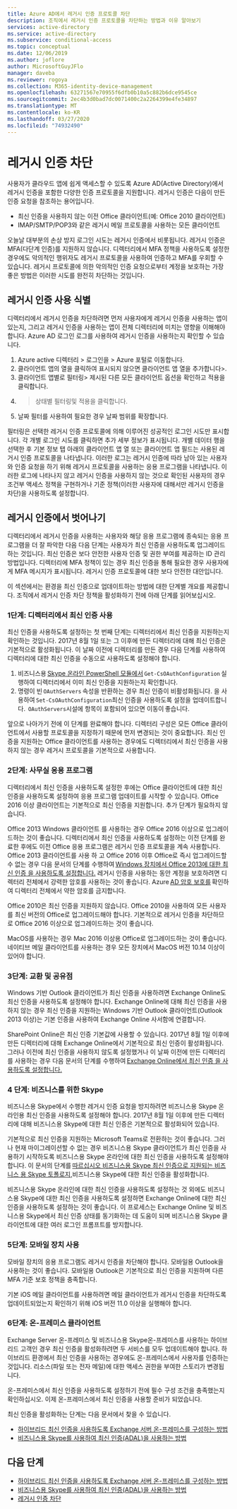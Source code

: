 ```yaml
---
title: Azure AD에서 레거시 인증 프로토콜 차단
description: 조직에서 레거시 인증 프로토콜을 차단하는 방법과 이유 알아보기
services: active-directory
ms.service: active-directory
ms.subservice: conditional-access
ms.topic: conceptual
ms.date: 12/06/2019
ms.author: joflore
author: MicrosoftGuyJFlo
manager: daveba
ms.reviewer: rogoya
ms.collection: M365-identity-device-management
ms.openlocfilehash: 63271567e70955f6dfb0b10a5c882b6dce9545ce
ms.sourcegitcommit: 2ec4b3d0bad7dc0071400c2a2264399e4fe34897
ms.translationtype: MT
ms.contentlocale: ko-KR
ms.lasthandoff: 03/27/2020
ms.locfileid: "74932490"
---
```

# <a name="blocking-legacy-authentication"></a>레거시 인증 차단
 
사용자가 클라우드 앱에 쉽게 액세스할 수 있도록 Azure AD(Active Directory)에서 레거시 인증을 포함한 다양한 인증 프로토콜을 지원합니다. 레거시 인증은 다음이 만든 인증 요청을 참조하는 용어입니다.

- 최신 인증을 사용하지 않는 이전 Office 클라이언트(예: Office 2010 클라이언트)
- IMAP/SMTP/POP3와 같은 레거시 메일 프로토콜을 사용하는 모든 클라이언트

오늘날 대부분의 손상 방지 로그인 시도는 레거시 인증에서 비롯됩니다. 레거시 인증은 MFA(다단계 인증)를 지원하지 않습니다. 디렉터리에서 MFA 정책을 사용하도록 설정한 경우에도 악의적인 행위자도 레거시 프로토콜을 사용하여 인증하고 MFA를 우회할 수 있습니다. 레거시 프로토콜에 의한 악의적인 인증 요청으로부터 계정을 보호하는 가장 좋은 방법은 이러한 시도를 완전히 차단하는 것입니다.

## <a name="identify-legacy-authentication-use"></a>레거시 인증 사용 식별

디렉터리에서 레거시 인증을 차단하려면 먼저 사용자에게 레거시 인증을 사용하는 앱이 있는지, 그리고 레거시 인증을 사용하는 앱이 전체 디렉터리에 미치는 영향을 이해해야 합니다. Azure AD 로그인 로그를 사용하여 레거시 인증을 사용하는지 확인할 수 있습니다.

1. Azure active 디렉터리 > 로그인을 > Azure 포털로 이동합니다.
1. 클라이언트 앱의 열을 클릭하여 표시되지 않으면 클라이언트 앱 열을 추가합니다>.
1. 클라이언트 앱별로 필터링> 제시된 다른 모든 클라이언트 옵션을 확인하고 적용을 클릭합니다.
1. > 상태별 필터링및 적용을 클릭합니다. 
1. 날짜 필터를 사용하여 필요한 경우 날짜 범위를 확장합니다.

필터링은 선택한 레거시 인증 프로토콜에 의해 이루어진 성공적인 로그인 시도만 표시합니다. 각 개별 로그인 시도를 클릭하면 추가 세부 정보가 표시됩니다. 개별 데이터 행을 선택한 후 기본 정보 탭 아래의 클라이언트 앱 열 또는 클라이언트 앱 필드는 사용된 레거시 인증 프로토콜을 나타냅니다. 이러한 로그는 레거시 인증에 따라 남아 있는 사용자와 인증 요청을 하기 위해 레거시 프로토콜을 사용하는 응용 프로그램을 나타냅니다. 이러한 로그에 나타나지 않고 레거시 인증을 사용하지 않는 것으로 확인된 사용자의 경우 조건부 액세스 정책을 구현하거나 기준 정책(이러한 사용자에 대해서만 레거시 인증을 차단)을 사용하도록 설정합니다.

## <a name="moving-away-from-legacy-authentication"></a>레거시 인증에서 벗어나기 

디렉터리에서 레거시 인증을 사용하는 사용자와 해당 응용 프로그램에 종속되는 응용 프로그램을 더 잘 파악한 다음 다음 단계는 사용자가 최신 인증을 사용하도록 업그레이드하는 것입니다. 최신 인증은 보다 안전한 사용자 인증 및 권한 부여를 제공하는 ID 관리 방법입니다. 디렉터리에 MFA 정책이 있는 경우 최신 인증을 통해 필요한 경우 사용자에게 MFA 메시지가 표시됩니다. 레거시 인증 프로토콜에 대한 보다 안전한 대안입니다.

이 섹션에서는 환경을 최신 인증으로 업데이트하는 방법에 대한 단계별 개요를 제공합니다. 조직에서 레거시 인증 차단 정책을 활성화하기 전에 아래 단계를 읽어보십시오.

### <a name="step-1-enable-modern-authentication-in-your-directory"></a>1단계: 디렉터리에서 최신 인증 사용

최신 인증을 사용하도록 설정하는 첫 번째 단계는 디렉터리에서 최신 인증을 지원하는지 확인하는 것입니다. 2017년 8월 1일 또는 그 이후에 만든 디렉터리에 대해 최신 인증은 기본적으로 활성화됩니다. 이 날짜 이전에 디렉터리를 만든 경우 다음 단계를 사용하여 디렉터리에 대한 최신 인증을 수동으로 사용하도록 설정해야 합니다.

1. 비즈니스용 [Skype 온라인 PowerShell 모듈에서](https://docs.microsoft.com/office365/enterprise/powershell/manage-skype-for-business-online-with-office-365-powershell) `Get-CsOAuthConfiguration` 실행하여 디렉터리에서 이미 최신 인증을 지원하는지 확인합니다.
1. 명령이 빈 `OAuthServers` 속성을 반환하는 경우 최신 인증이 비활성화됩니다. 을 사용하여 `Set-CsOAuthConfiguration`최신 인증을 사용하도록 설정을 업데이트합니다.  `OAuthServers`시설에 항목이 포함되어 있으면 이동이 좋습니다.

앞으로 나아가기 전에 이 단계를 완료해야 합니다. 디렉터리 구성은 모든 Office 클라이언트에서 사용할 프로토콜을 지정하기 때문에 먼저 변경되는 것이 중요합니다. 최신 인증을 지원하는 Office 클라이언트를 사용하는 경우에도 디렉터리에서 최신 인증을 사용하지 않는 경우 레거시 프로토콜을 기본적으로 사용합니다.

### <a name="step-2-office-applications"></a>2단계: 사무실 응용 프로그램

디렉터리에서 최신 인증을 사용하도록 설정한 후에는 Office 클라이언트에 대한 최신 인증을 사용하도록 설정하여 응용 프로그램 업데이트를 시작할 수 있습니다. Office 2016 이상 클라이언트는 기본적으로 최신 인증을 지원합니다. 추가 단계가 필요하지 않습니다.

Office 2013 Windows 클라이언트 를 사용하는 경우 Office 2016 이상으로 업그레이드하는 것이 좋습니다. 디렉터리에서 최신 인증을 사용하도록 설정하는 이전 단계를 완료한 후에도 이전 Office 응용 프로그램은 레거시 인증 프로토콜을 계속 사용합니다. Office 2013 클라이언트를 사용 하 고 Office 2016 이후 Office로 즉시 업그레이드할 수 없는 경우 다음 문서의 단계를 수행하여 [Windows 장치에서 Office 2013에 대한 최신 인증 을 사용하도록 설정합니다.](https://docs.microsoft.com/office365/admin/security-and-compliance/enable-modern-authentication) 레거시 인증을 사용하는 동안 계정을 보호하려면 디렉터리 전체에서 강력한 암호를 사용하는 것이 좋습니다. Azure [AD 암호 보호를](../authentication/concept-password-ban-bad.md) 확인하여 디렉터리 전체에서 약한 암호를 금지합니다.

Office 2010은 최신 인증을 지원하지 않습니다. Office 2010을 사용하여 모든 사용자를 최신 버전의 Office로 업그레이드해야 합니다. 기본적으로 레거시 인증을 차단하므로 Office 2016 이상으로 업그레이드하는 것이 좋습니다.

MacOS를 사용하는 경우 Mac 2016 이상용 Office로 업그레이드하는 것이 좋습니다. 네이티브 메일 클라이언트를 사용하는 경우 모든 장치에서 MacOS 버전 10.14 이상이 있어야 합니다.

### <a name="step-3-exchange-and-sharepoint"></a>3단계: 교환 및 공유점

Windows 기반 Outlook 클라이언트가 최신 인증을 사용하려면 Exchange Online도 최신 인증을 사용하도록 설정해야 합니다. Exchange Online에 대해 최신 인증을 사용하지 않는 경우 최신 인증을 지원하는 Windows 기반 Outlook 클라이언트(Outlook 2013 이상)는 기본 인증을 사용하여 Exchange Online 사서함에 연결합니다.

SharePoint Online은 최신 인증 기본값에 사용할 수 있습니다. 2017년 8월 1일 이후에 만든 디렉터리에 대해 Exchange Online에서 기본적으로 최신 인증이 활성화됩니다. 그러나 이전에 최신 인증을 사용하지 않도록 설정했거나 이 날짜 이전에 만든 디렉터리를 사용하는 경우 다음 문서의 단계를 수행하여 [Exchange Online에서 최신 인증 을 사용하도록 설정합니다.](https://docs.microsoft.com/exchange/clients-and-mobile-in-exchange-online/enable-or-disable-modern-authentication-in-exchange-online)

### <a name="step-4-skype-for-business"></a>4 단계: 비즈니스를 위한 Skype

비즈니스용 Skype에서 수행한 레거시 인증 요청을 방지하려면 비즈니스용 Skype 온라인용 최신 인증을 사용하도록 설정해야 합니다. 2017년 8월 1일 이후에 만든 디렉터리에 대해 비즈니스용 Skype에 대한 최신 인증은 기본적으로 활성화되어 있습니다.

기본적으로 최신 인증을 지원하는 Microsoft Teams로 전환하는 것이 좋습니다. 그러나 현재 마이그레이션할 수 없는 경우 비즈니스용 Skype 클라이언트가 최신 인증을 사용하기 시작하도록 비즈니스용 Skype 온라인에 대한 최신 인증을 사용하도록 설정해야 합니다. 이 문서의 단계를 [따르십시오 비즈니스용 Skype 최신 인증으로 지원되는 비즈니스 용 Skype 토폴로지,](https://docs.microsoft.com/skypeforbusiness/plan-your-deployment/modern-authentication/topologies-supported)비즈니스용 Skype에 대한 최신 인증을 활성화합니다.

비즈니스용 Skype 온라인에 대한 최신 인증을 사용하도록 설정하는 것 외에도 비즈니스용 Skype에 대한 최신 인증을 사용하도록 설정하면 Exchange Online에 대한 최신 인증을 사용하도록 설정하는 것이 좋습니다. 이 프로세스는 Exchange Online 및 비즈니스용 Skype에서 최신 인증 상태를 동기화하는 데 도움이 되며 비즈니스용 Skype 클라이언트에 대한 여러 로그인 프롬프트를 방지합니다.

### <a name="step-5-using-mobile-devices"></a>5단계: 모바일 장치 사용

모바일 장치의 응용 프로그램도 레거시 인증을 차단해야 합니다. 모바일용 Outlook을 사용하는 것이 좋습니다. 모바일용 Outlook은 기본적으로 최신 인증을 지원하며 다른 MFA 기준 보호 정책을 충족합니다.

기본 iOS 메일 클라이언트를 사용하려면 메일 클라이언트가 레거시 인증을 차단하도록 업데이트되었는지 확인하기 위해 iOS 버전 11.0 이상을 실행해야 합니다.

### <a name="step-6-on-premises-clients"></a>6단계: 온-프레미스 클라이언트

Exchange Server 온-프레미스 및 비즈니스용 Skype온-프레미스를 사용하는 하이브리드 고객인 경우 최신 인증을 활성화하려면 두 서비스를 모두 업데이트해야 합니다. 하이브리드 환경에서 최신 인증을 사용하는 경우에도 온-프레미스에서 사용자를 인증하는 것입니다. 리소스(파일 또는 전자 메일)에 대한 액세스 권한을 부여한 스토리가 변경됩니다.

온-프레미스에서 최신 인증을 사용하도록 설정하기 전에 필수 구성 조건을 충족했는지 확인하십시오. 이제 온-프레미스에서 최신 인증을 사용할 준비가 되었습니다.

최신 인증을 활성화하는 단계는 다음 문서에서 찾을 수 있습니다.

* [하이브리드 최신 인증을 사용하도록 Exchange 서버 온-프레미스를 구성하는 방법](https://docs.microsoft.com/office365/enterprise/configure-exchange-server-for-hybrid-modern-authentication)
* [비즈니스용 Skype를 사용하여 최신 인증(ADAL)을 사용하는 방법](https://docs.microsoft.com/skypeforbusiness/manage/authentication/use-adal)

## <a name="next-steps"></a>다음 단계

- [하이브리드 최신 인증을 사용하도록 Exchange 서버 온-프레미스를 구성하는 방법](https://docs.microsoft.com/office365/enterprise/configure-exchange-server-for-hybrid-modern-authentication)
- [비즈니스용 Skype를 사용하여 최신 인증(ADAL)을 사용하는 방법](https://docs.microsoft.com/skypeforbusiness/manage/authentication/use-adal)
- [레거시 인증 차단](../conditional-access/block-legacy-authentication.md)
